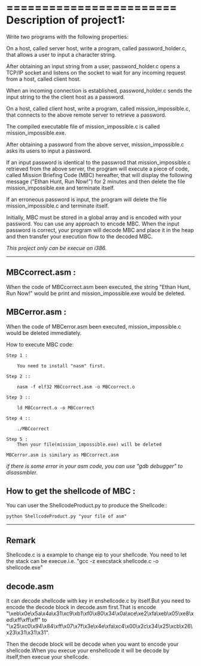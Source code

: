 ========================
Description of project1:
========================

Write two programs with the following properties:

On a host, called server host, write a program, called password\_holder.c, that allows a user to input a character string.
        
After obtaining an input string from a user, password\_holder.c opens a TCP/IP socket and listens on the socket to wait for any incoming request from a host, called client host.
        
When an incoming connection is established, password\_holder.c sends the input string to the the client host as a password.
        
On a host, called client host, write a program, called mission\_impossible.c, that connects to the above remote server to retrieve a password.
      
The compiled executable file of mission\_impossible.c is called mission\_impossible.exe.
        
After obtaining a password from the above server, mission\_impossible.c asks its users to input a password.
        
If an input password is identical to the passwrod that mission\_impossible.c retrieved from the above server, the program will execute a piece of code, called Mission Briefing Code (MBC) hereafter, that will display the following message ("Ethan Hunt, Run Now!") for 2 minutes and then delete the file mission\_impossible.exe and terminate itself.
        
If an erroneous password is input, the program will delete the file mission\_impossible.c and terminate itself.
        
Initially, MBC must be stored in a global array and is encoded with your password. You can use any approach to encode MBC. When the input password is correct, your program will decode MBC and place it in the heap and then transfer your execution flow to the decoded MBC. 


*This project only can be execue on i386.*

----------------------------------------------------------------
MBCcorrect.asm :
----------------
When the code of MBCcorrect.asm been executed, the string "Ethan Hunt, Run Now!" would be print and mission\_impossible.exe would be deleted.

MBCerror.asm  :
---------------
When the code of MBCerror.asm been executed, mission\_impossible.c would be deleted immediately.


How to execute MBC code:
	
	Step 1 :

		You need to install "nasm" first.

	Step 2 ::

		nasm -f elf32 MBCcorrect.asm -o MBCcorrect.o

	Step 3 ::

		ld MBCcorrect.o -o MBCcorrect

	Step 4 ::

		./MBCcorrect 

	Step 5 :
		Then your file(mission_impossible.exe) will be deleted

	MBCerror.asm is similary as MBCcorrect.asm

*if there is some error in your asm code, you can use "gdb debugger" to disassmbler.*


How to get the shellcode of MBC :
---------------------------------

You can user the ShellcodeProduct.py to produce the Shellcode::
	
	python ShellcodeProduct.py "your file of asm"



	


--------------------------------------------------------------------------------------

Remark
------

Shellcode.c is a example to change eip to your shellcode.
You need to let the stack can be execue.i.e. "gcc -z execstack shellcode.c -o shellcode.exe"


decode.asm
----------

It can decode shellcode with key in enshellcode.c by itself.But you need to encode the decode block in decode.asm first.That is encode  "\xeb\x0e\x5a\x4a\x31\xc9\xb1\xf0\x80\x34\x0a\xce\xe2\xfa\xeb\x05\xe8\xed\xff\xff\xff" to "\x25\xc0\x94\x84\xff\x07\x7f\x3e\x4e\xfa\xc4\x00\x2c\x34\x25\xcb\x26\x23\x31\x31\x31".

Then the decode block will be decode when you want to encode your shellcode.When you execue your enshellcode it will be decode by itself,then execue your shellcode.
